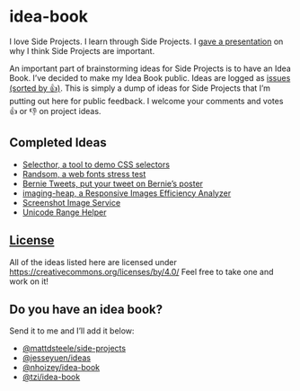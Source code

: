 # idea-book

I love Side Projects. I learn through Side Projects. I [gave a presentation](https://speakerdeck.com/zachleat/side-projects) on why I think Side Projects are important.

An important part of brainstorming ideas for Side Projects is to have an Idea Book. I’ve decided to make my Idea Book public. Ideas are logged as [issues (sorted by 👍)](https://github.com/zachleat/idea-book/issues?q=is%3Aissue+is%3Aopen+sort%3Areactions-%2B1-desc). This is simply a dump of ideas for Side Projects that I’m putting out here for public feedback. I welcome your comments and votes 👍 or 👎 on project ideas.

## Completed Ideas

* [Selecthor, a tool to demo CSS selectors](https://github.com/zachleat/idea-book/issues/10)
* [Randsom, a web fonts stress test](https://github.com/zachleat/idea-book/issues/11)
* [Bernie Tweets, put your tweet on Bernie’s poster](https://github.com/zachleat/idea-book/issues/12)
* [imaging-heap, a Responsive Images Efficiency Analyzer](https://github.com/zachleat/idea-book/issues/3)
* [Screenshot Image Service](https://github.com/zachleat/idea-book/issues/23)
* [Unicode Range Helper](https://github.com/zachleat/idea-book/issues/2)

## [License](LICENSE)

All of the ideas listed here are licensed under https://creativecommons.org/licenses/by/4.0/ Feel free to take one and work on it!

## Do you have an idea book?

Send it to me and I’ll add it below:

* [@mattdsteele/side-projects](https://github.com/mattdsteele/side-projects)
* [@jesseyuen/ideas](https://github.com/jesseyuen/ideas)
* [@nhoizey/idea-book](https://github.com/nhoizey/idea-book/)
* [@tzi/idea-book](https://github.com/tzi/idea-book)
